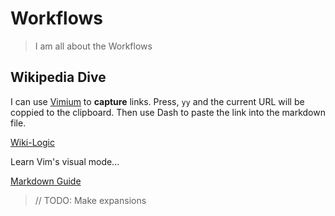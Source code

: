 # Workflows

> I am all about the Workflows

## Wikipedia Dive

I can use [Vimium](http://vimium.github.io/) to **capture** links. Press, `yy` and the current URL will be coppied to the clipboard. Then use Dash to paste the link into the markdown file.

[Wiki-Logic](https://www.wikiwand.com/en/Logic)

Learn Vim's visual mode...

[Markdown Guide](https://guides.github.com/features/mastering-markdown/)

> // TODO: Make expansions
